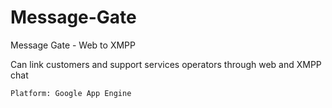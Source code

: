 # Message-Gate
Message Gate - Web to XMPP

Can link customers and support services operators through web and XMPP chat

`Platform: Google App Engine`
